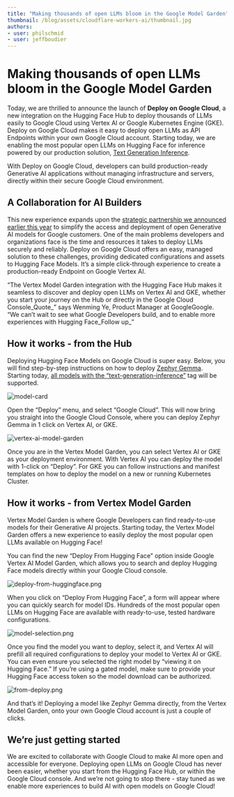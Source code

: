 ```yaml
---
title: "Making thousands of open LLMs bloom in the Google Model Garden" 
thumbnail: /blog/assets/cloudflare-workers-ai/thumbnail.jpg
authors:
- user: philschmid
- user: jeffboudier
---
```



# Making thousands of open LLMs bloom in the Google Model Garden

Today, we are thrilled to announce the launch of **Deploy on Google Cloud**, a new integration on the Hugging Face Hub to deploy thousands of LLMs easily to Google Cloud using Vertex AI or Google Kubernetes Engine (GKE). Deploy on Google Cloud makes it easy to deploy open LLMs as API Endpoints within your own Google Cloud account. Starting today, we are enabling the most popular open LLMs on Hugging Face for inference powered by our production solution, [Text Generation Inference](https://github.com/huggingface/text-generation-inference/). 

With Deploy on Google Cloud, developers can build production-ready Generative AI applications without managing infrastructure and servers, directly within their secure Google Cloud environment.


## A Collaboration for AI Builders

This new experience expands upon the [strategic partnership we announced earlier this year](https://huggingface.co/blog/gcp-partnership) to simplify the access and deployment of open Generative AI models for Google customers. One of the main problems developers and organizations face is the time and resources it takes to deploy LLMs securely and reliably. Deploy on Google Cloud offers an easy, managed solution to these challenges, providing dedicated configurations and assets to Hugging Face Models. It’s a simple click-through experience to create a production-ready Endpoint on Google Vertex AI. 

“The Vertex Model Garden integration with the Hugging Face Hub makes it seamless to discover and deploy open LLMs on Vertex AI and GKE, whether you start your journey on the Hub or directly in the Google Cloud Console_Quote_” says Wenming Ye, Product Manager at GoogleGoogle. “We can’t wait to see what Google Developers build, and to enable more experiences with Hugging Face_Follow up_”


## How it works - from the Hub

Deploying Hugging Face Models on Google Cloud is super easy. Below, you will find step-by-step instructions on how to deploy [Zephyr Gemma](https://console.cloud.google.com/vertex-ai/publishers/HuggingFaceH4/model-garden/zephyr-7b-gemma-v0.1;hfSource=true;action=deploy?authuser=1). Starting today, [all models with the “text-generation-inference”](https://huggingface.co/models?pipeline_tag=text-generation&sort=trending) tag will be supported. 



![model-card](https://huggingface.co/datasets/huggingface/documentation-images/resolve/main/blog/google-cloud-model-garden/model-card.png)



Open the “Deploy” menu, and select “Google Cloud”. This will now bring you straight into the Google Cloud Console, where you can deploy Zephyr Gemma in 1 click on Vertex AI, or GKE. 



![vertex-ai-model-garden](https://huggingface.co/datasets/huggingface/documentation-images/resolve/main/blog/google-cloud-model-garden/vertex-ai-model-garden.png)


Once you are in the Vertex Model Garden, you can select Vertex AI or GKE as your deployment environment. With Vertex AI you can deploy the model with 1-click on “Deploy”. For GKE you can follow instructions and manifest templates on how to deploy the model on a new or running Kubernetes Cluster. 


## How it works - from Vertex Model Garden

Vertex Model Garden is where Google Developers can find ready-to-use models for their Generative AI projects. Starting today, the Vertex Model Garden offers a new experience to easily deploy the most popular open LLMs available on Hugging Face!

You can find the new “Deploy From Hugging Face” option inside Google Vertex AI Model Garden, which allows you to search and deploy Hugging Face models directly within your Google Cloud console. 



![deploy-from-huggingface.png](https://huggingface.co/datasets/huggingface/documentation-images/resolve/main/blog/google-cloud-model-garden/deploy-from-huggingface.png)


When you click on “Deploy From Hugging Face”, a form will appear where you can quickly search for model IDs. Hundreds of the most popular open LLMs on Hugging Face are available with ready-to-use, tested hardware configurations. 

![model-selection.png](https://huggingface.co/datasets/huggingface/documentation-images/resolve/main/blog/google-cloud-model-garden/model-selection.png)


Once you find the model you want to deploy, select it, and Vertex AI will prefill all required configurations to deploy your model to Vertex AI or GKE. You can even ensure you selected the right model by “viewing it on Hugging Face.” If you’re using a gated model, make sure to provide your Hugging Face access token so the model download can be authorized. 


![from-deploy.png](https://huggingface.co/datasets/huggingface/documentation-images/resolve/main/blog/google-cloud-model-garden/from-deploy.png)


And that’s it! Deploying a model like Zephyr Gemma directly, from the Vertex Model Garden, onto your own Google Cloud account is just a couple of clicks.


## We’re just getting started

We are excited to collaborate with Google Cloud to make AI more open and accessible for everyone. Deploying open LLMs on Google Cloud has never been easier, whether you start from the Hugging Face Hub, or within the Google Cloud console. And we’re not going to stop there - stay tuned as we enable more experiences to build AI with open models on Google Cloud! 